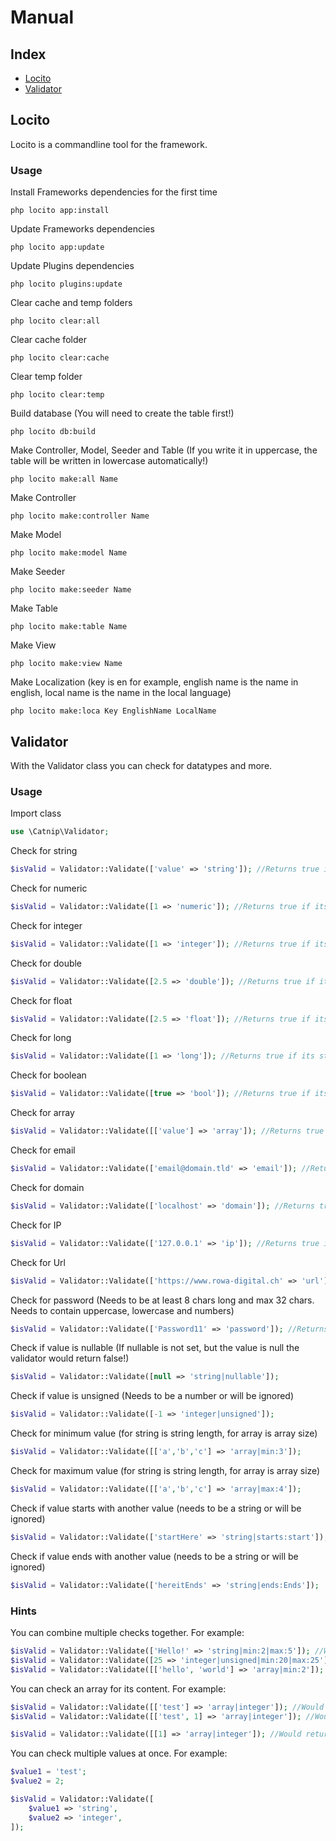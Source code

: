 # Manual

## Index

* [Locito](#Locito)
* [Validator](#Validator)

## Locito

Locito is a commandline tool for the framework.

### Usage

Install Frameworks dependencies for the first time
```
php locito app:install
```

Update Frameworks dependencies
```
php locito app:update
```

Update Plugins dependencies
```
php locito plugins:update
```

Clear cache and temp folders
```
php locito clear:all
```

Clear cache folder
```
php locito clear:cache
```

Clear temp folder
```
php locito clear:temp
```

Build database (You will need to create the table first!)
```
php locito db:build
```

Make Controller, Model, Seeder and Table (If you write it in uppercase, the table will be written in lowercase automatically!)
```
php locito make:all Name
```

Make Controller
```
php locito make:controller Name
```

Make Model
```
php locito make:model Name
```

Make Seeder
```
php locito make:seeder Name
```

Make Table
```
php locito make:table Name
```

Make View
```
php locito make:view Name
```

Make Localization (key is en for example, english name is the name in english, local name is the name in the local language)
```
php locito make:loca Key EnglishName LocalName
```


## Validator

With the Validator class you can check for datatypes and more.

### Usage

Import class
```php
use \Catnip\Validator;
```

Check for string
```php
$isValid = Validator::Validate(['value' => 'string']); //Returns true if its string, false if not
```

Check for numeric
```php
$isValid = Validator::Validate([1 => 'numeric']); //Returns true if its string, false if not
```

Check for integer
```php
$isValid = Validator::Validate([1 => 'integer']); //Returns true if its string, false if not
```

Check for double
```php
$isValid = Validator::Validate([2.5 => 'double']); //Returns true if its string, false if not
```

Check for float
```php
$isValid = Validator::Validate([2.5 => 'float']); //Returns true if its string, false if not
```

Check for long
```php
$isValid = Validator::Validate([1 => 'long']); //Returns true if its string, false if not
```

Check for boolean
```php
$isValid = Validator::Validate([true => 'bool']); //Returns true if its string, false if not
```

Check for array
```php
$isValid = Validator::Validate([['value'] => 'array']); //Returns true if its string, false if not
```

Check for email
```php
$isValid = Validator::Validate(['email@domain.tld' => 'email']); //Returns true if its string, false if not
```

Check for domain
```php
$isValid = Validator::Validate(['localhost' => 'domain']); //Returns true if its string, false if not
```

Check for IP
```php
$isValid = Validator::Validate(['127.0.0.1' => 'ip']); //Returns true if its string, false if not
```

Check for Url
```php
$isValid = Validator::Validate(['https://www.rowa-digital.ch' => 'url']); //Returns true if its string, false if not
```

Check for password (Needs to be at least 8 chars long and max 32 chars. Needs to contain uppercase, lowercase and numbers)
```php
$isValid = Validator::Validate(['Password11' => 'password']); //Returns true if its string, false if not
```

Check if value is nullable (If nullable is not set, but the value is null the validator would return false!)
```php
$isValid = Validator::Validate([null => 'string|nullable']);
```

Check if value is unsigned (Needs to be a number or will be ignored)
```php
$isValid = Validator::Validate([-1 => 'integer|unsigned']);
```

Check for minimum value (for string is string length, for array is array size)
```php
$isValid = Validator::Validate([['a','b','c'] => 'array|min:3']);
```

Check for maximum value (for string is string length, for array is array size)
```php
$isValid = Validator::Validate([['a','b','c'] => 'array|max:4']);
```

Check if value starts with another value (needs to be a string or will be ignored)
```php
$isValid = Validator::Validate(['startHere' => 'string|starts:start']);
```

Check if value ends with another value (needs to be a string or will be ignored)
```php
$isValid = Validator::Validate(['hereitEnds' => 'string|ends:Ends']);
```

### Hints
You can combine multiple checks together. For example:
```php
$isValid = Validator::Validate(['Hello!' => 'string|min:2|max:5']); //Would return false if string length is smaller than 2 and bigger than 5
$isValid = Validator::Validate([25 => 'integer|unsigned|min:20|max:25']); //Would return false if integer would be below 0, smaller than 20 or bigger than 25
$isValid = Validator::Validate([['hello', 'world'] => 'array|min:2']); //Would return false if array would have less than 2 items
```

You can check an array for its content. For example:
```php
$isValid = Validator::Validate([['test'] => 'array|integer']); //Would return false, because test is a string and not an integer
$isValid = Validator::Validate([['test', 1] => 'array|integer']); //Would return false, because test is a string and not an integer

$isValid = Validator::Validate([[1] => 'array|integer']); //Would return true, because 1 is an integer
```

You can check multiple values at once. For example:
```php
$value1 = 'test';
$value2 = 2;

$isValid = Validator::Validate([
    $value1 => 'string',
    $value2 => 'integer', 
]);
```
